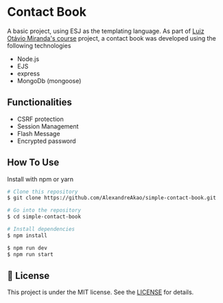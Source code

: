 
# Contact Book

A basic project, using ESJ as the templating language. As part of [Luiz Otávio Miranda's course](https://www.udemy.com/course/curso-de-javascript-moderno-do-basico-ao-avancado/) project, a contact book was developed using the following technologies

- Node.js
- EJS
- express
- MongoDb (mongoose)

## Functionalities

- CSRF protection
- Session Management
- Flash Message
- Encrypted password

## How To Use

Install with npm or yarn

```bash
# Clone this repository
$ git clone https://github.com/AlexandreAkao/simple-contact-book.git

# Go into the repository
$ cd simple-contact-book

# Install dependencies
$ npm install

$ npm run dev
$ npm run start
```

## :memo: License

This project is under the MIT license. See the [LICENSE](https://github.com/AlexandreAkao/simple-contact-book/blob/main/LICENSE) for details.
